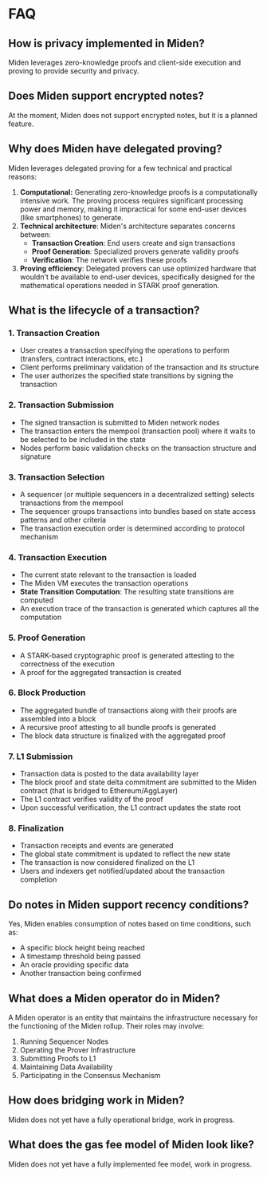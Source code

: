 # FAQ

## How is privacy implemented in Miden?

Miden leverages zero-knowledge proofs and client-side execution and proving to provide security and privacy.

## Does Miden support encrypted notes?

At the moment, Miden does not support encrypted notes, but it is a planned feature.

## Why does Miden have delegated proving?

Miden leverages delegated proving for a few technical and practical reasons:

1. **Computational:** Generating zero-knowledge proofs is a computationally intensive work. The proving process requires significant processing power and memory, making it impractical for some end-user devices (like smartphones) to generate.
2. **Technical architecture**:
Miden's architecture separates concerns between:
    - **Transaction Creation**: End users create and sign transactions
    - **Proof Generation**: Specialized provers generate validity proofs
    - **Verification**: The network verifies these proofs
3. **Proving efficiency**:
Delegated provers can use optimized hardware that wouldn't be available to end-user devices, specifically designed for the mathematical operations needed in STARK proof generation.

## What is the lifecycle of a transaction?

### 1. Transaction Creation

- User creates a transaction specifying the operations to perform (transfers, contract interactions, etc.)
- Client performs preliminary validation of the transaction and its structure
- The user authorizes the specified state transitions by signing the transaction

### 2. Transaction Submission

- The signed transaction is submitted to Miden network nodes
- The transaction enters the mempool (transaction pool) where it waits to be selected to be included in the state
- Nodes perform basic validation checks on the transaction structure and signature

### 3. Transaction Selection

- A sequencer (or multiple sequencers in a decentralized setting) selects transactions from the mempool
- The sequencer groups transactions into bundles based on state access patterns and other criteria
- The transaction execution order is determined according to protocol mechanism

### 4. Transaction Execution

- The current state relevant to the transaction is loaded
- The Miden VM executes the transaction operations
- **State Transition Computation**: The resulting state transitions are computed
- An execution trace of the transaction is generated which captures all the computation

### 5. Proof Generation

- A STARK-based cryptographic proof is generated attesting to the correctness of the execution
- A proof for the aggregated transaction is created

### 6. Block Production

- The aggregated bundle of transactions along with their proofs are assembled into a block
- A recursive proof attesting to all bundle proofs is generated
- The block data structure is finalized with the aggregated proof

### 7. L1 Submission

- Transaction data is posted to the data availability layer
- The block proof and state delta commitment are submitted to the Miden contract (that is bridged to Ethereum/AggLayer)
- The L1 contract verifies validity of the proof
- Upon successful verification, the L1 contract updates the state root

### 8. Finalization

- Transaction receipts and events are generated
- The global state commitment is updated to reflect the new state
- The transaction is now considered finalized on the L1
- Users and indexers get notified/updated about the transaction completion

## Do notes in Miden support recency conditions?

Yes, Miden enables consumption of notes based on time conditions, such as:

- A specific block height being reached
- A timestamp threshold being passed
- An oracle providing specific data
- Another transaction being confirmed

## What does a Miden operator do in Miden?

A Miden operator is an entity that maintains the infrastructure necessary for the functioning of the Miden rollup. Their roles may involve:

1. Running Sequencer Nodes
2. Operating the Prover Infrastructure
3. Submitting Proofs to L1
4. Maintaining Data Availability
5. Participating in the Consensus Mechanism

## How does bridging work in Miden?

Miden does not yet have a fully operational bridge, work in progress.

## What does the gas fee model of Miden look like?

Miden does not yet have a fully implemented fee model, work in progress.
